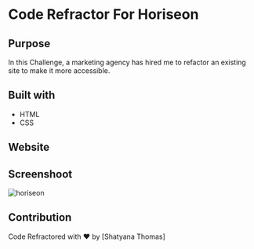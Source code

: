 # Code Refractor For Horiseon

## Purpose
In this Challenge, a marketing agency has hired me to refactor an existing site to make it more accessible.

## Built with 
* HTML
* CSS

## Website

## Screenshoot
![horiseon](https://user-images.githubusercontent.com/93238809/166421501-1d7ccdc4-a1c6-4449-b99f-899277d19847.jpg)

## Contribution
Code Refractored with ❤️ by [Shatyana Thomas]
